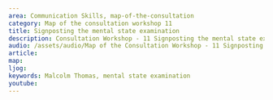 ```yaml
---
area: Communication Skills, map-of-the-consultation
category: Map of the consultation workshop 11
title: Signposting the mental state examination
description: Consultation Workshop - 11 Signposting the mental state examination
audio: /assets/audio/Map of the Consultation Workshop - 11 Signposting the mental state examination - MQ.mp3
article: 
map:
ljog:  
keywords: Malcolm Thomas, mental state examination
youtube: 
--- 
```

